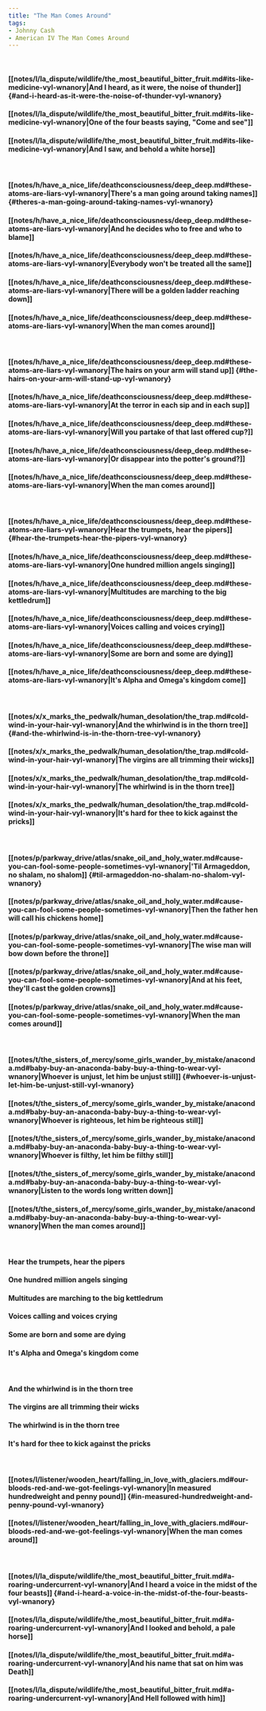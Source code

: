```yaml
---
title: "The Man Comes Around"
tags:
- Johnny Cash
- American IV The Man Comes Around
---
```

&nbsp;
#### [[notes/l/la_dispute/wildlife/the_most_beautiful_bitter_fruit.md#its-like-medicine-vyl-wnanory|And I heard, as it were, the noise of thunder]] {#and-i-heard-as-it-were-the-noise-of-thunder-vyl-wnanory}
#### [[notes/l/la_dispute/wildlife/the_most_beautiful_bitter_fruit.md#its-like-medicine-vyl-wnanory|One of the four beasts saying, "Come and see"]]
#### [[notes/l/la_dispute/wildlife/the_most_beautiful_bitter_fruit.md#its-like-medicine-vyl-wnanory|And I saw, and behold a white horse]]
&nbsp;
#### [[notes/h/have_a_nice_life/deathconsciousness/deep_deep.md#these-atoms-are-liars-vyl-wnanory|There's a man going around taking names]] {#theres-a-man-going-around-taking-names-vyl-wnanory}
#### [[notes/h/have_a_nice_life/deathconsciousness/deep_deep.md#these-atoms-are-liars-vyl-wnanory|And he decides who to free and who to blame]]
#### [[notes/h/have_a_nice_life/deathconsciousness/deep_deep.md#these-atoms-are-liars-vyl-wnanory|Everybody won't be treated all the same]]
#### [[notes/h/have_a_nice_life/deathconsciousness/deep_deep.md#these-atoms-are-liars-vyl-wnanory|There will be a golden ladder reaching down]]
#### [[notes/h/have_a_nice_life/deathconsciousness/deep_deep.md#these-atoms-are-liars-vyl-wnanory|When the man comes around]]
&nbsp;
#### [[notes/h/have_a_nice_life/deathconsciousness/deep_deep.md#these-atoms-are-liars-vyl-wnanory|The hairs on your arm will stand up]] {#the-hairs-on-your-arm-will-stand-up-vyl-wnanory}
#### [[notes/h/have_a_nice_life/deathconsciousness/deep_deep.md#these-atoms-are-liars-vyl-wnanory|At the terror in each sip and in each sup]]
#### [[notes/h/have_a_nice_life/deathconsciousness/deep_deep.md#these-atoms-are-liars-vyl-wnanory|Will you partake of that last offered cup?]]
#### [[notes/h/have_a_nice_life/deathconsciousness/deep_deep.md#these-atoms-are-liars-vyl-wnanory|Or disappear into the potter's ground?]]
#### [[notes/h/have_a_nice_life/deathconsciousness/deep_deep.md#these-atoms-are-liars-vyl-wnanory|When the man comes around]]
&nbsp;
#### [[notes/h/have_a_nice_life/deathconsciousness/deep_deep.md#these-atoms-are-liars-vyl-wnanory|Hear the trumpets, hear the pipers]] {#hear-the-trumpets-hear-the-pipers-vyl-wnanory}
#### [[notes/h/have_a_nice_life/deathconsciousness/deep_deep.md#these-atoms-are-liars-vyl-wnanory|One hundred million angels singing]]
#### [[notes/h/have_a_nice_life/deathconsciousness/deep_deep.md#these-atoms-are-liars-vyl-wnanory|Multitudes are marching to the big kettledrum]]
#### [[notes/h/have_a_nice_life/deathconsciousness/deep_deep.md#these-atoms-are-liars-vyl-wnanory|Voices calling and voices crying]]
#### [[notes/h/have_a_nice_life/deathconsciousness/deep_deep.md#these-atoms-are-liars-vyl-wnanory|Some are born and some are dying]]
#### [[notes/h/have_a_nice_life/deathconsciousness/deep_deep.md#these-atoms-are-liars-vyl-wnanory|It's Alpha and Omega's kingdom come]]
&nbsp;
#### [[notes/x/x_marks_the_pedwalk/human_desolation/the_trap.md#cold-wind-in-your-hair-vyl-wnanory|And the whirlwind is in the thorn tree]] {#and-the-whirlwind-is-in-the-thorn-tree-vyl-wnanory}
#### [[notes/x/x_marks_the_pedwalk/human_desolation/the_trap.md#cold-wind-in-your-hair-vyl-wnanory|The virgins are all trimming their wicks]]
#### [[notes/x/x_marks_the_pedwalk/human_desolation/the_trap.md#cold-wind-in-your-hair-vyl-wnanory|The whirlwind is in the thorn tree]]
#### [[notes/x/x_marks_the_pedwalk/human_desolation/the_trap.md#cold-wind-in-your-hair-vyl-wnanory|It's hard for thee to kick against the pricks]]
&nbsp;
#### [[notes/p/parkway_drive/atlas/snake_oil_and_holy_water.md#cause-you-can-fool-some-people-sometimes-vyl-wnanory|'Til Armageddon, no shalam, no shalom]] {#til-armageddon-no-shalam-no-shalom-vyl-wnanory}
#### [[notes/p/parkway_drive/atlas/snake_oil_and_holy_water.md#cause-you-can-fool-some-people-sometimes-vyl-wnanory|Then the father hen will call his chickens home]]
#### [[notes/p/parkway_drive/atlas/snake_oil_and_holy_water.md#cause-you-can-fool-some-people-sometimes-vyl-wnanory|The wise man will bow down before the throne]]
#### [[notes/p/parkway_drive/atlas/snake_oil_and_holy_water.md#cause-you-can-fool-some-people-sometimes-vyl-wnanory|And at his feet, they'll cast the golden crowns]]
#### [[notes/p/parkway_drive/atlas/snake_oil_and_holy_water.md#cause-you-can-fool-some-people-sometimes-vyl-wnanory|When the man comes around]]
&nbsp;
#### [[notes/t/the_sisters_of_mercy/some_girls_wander_by_mistake/anaconda.md#baby-buy-an-anaconda-baby-buy-a-thing-to-wear-vyl-wnanory|Whoever is unjust, let him be unjust still]] {#whoever-is-unjust-let-him-be-unjust-still-vyl-wnanory}
#### [[notes/t/the_sisters_of_mercy/some_girls_wander_by_mistake/anaconda.md#baby-buy-an-anaconda-baby-buy-a-thing-to-wear-vyl-wnanory|Whoever is righteous, let him be righteous still]]
#### [[notes/t/the_sisters_of_mercy/some_girls_wander_by_mistake/anaconda.md#baby-buy-an-anaconda-baby-buy-a-thing-to-wear-vyl-wnanory|Whoever is filthy, let him be filthy still]]
#### [[notes/t/the_sisters_of_mercy/some_girls_wander_by_mistake/anaconda.md#baby-buy-an-anaconda-baby-buy-a-thing-to-wear-vyl-wnanory|Listen to the words long written down]]
#### [[notes/t/the_sisters_of_mercy/some_girls_wander_by_mistake/anaconda.md#baby-buy-an-anaconda-baby-buy-a-thing-to-wear-vyl-wnanory|When the man comes around]]
&nbsp;
#### Hear the trumpets, hear the pipers
#### One hundred million angels singing
#### Multitudes are marching to the big kettledrum
#### Voices calling and voices crying
#### Some are born and some are dying
#### It's Alpha and Omega's kingdom come
&nbsp;
#### And the whirlwind is in the thorn tree
#### The virgins are all trimming their wicks
#### The whirlwind is in the thorn tree
#### It's hard for thee to kick against the pricks
&nbsp;
#### [[notes/l/listener/wooden_heart/falling_in_love_with_glaciers.md#our-bloods-red-and-we-got-feelings-vyl-wnanory|In measured hundredweight and penny pound]] {#in-measured-hundredweight-and-penny-pound-vyl-wnanory}
#### [[notes/l/listener/wooden_heart/falling_in_love_with_glaciers.md#our-bloods-red-and-we-got-feelings-vyl-wnanory|When the man comes around]]
&nbsp;
#### [[notes/l/la_dispute/wildlife/the_most_beautiful_bitter_fruit.md#a-roaring-undercurrent-vyl-wnanory|And I heard a voice in the midst of the four beasts]] {#and-i-heard-a-voice-in-the-midst-of-the-four-beasts-vyl-wnanory}
#### [[notes/l/la_dispute/wildlife/the_most_beautiful_bitter_fruit.md#a-roaring-undercurrent-vyl-wnanory|And I looked and behold, a pale horse]]
#### [[notes/l/la_dispute/wildlife/the_most_beautiful_bitter_fruit.md#a-roaring-undercurrent-vyl-wnanory|And his name that sat on him was Death]]
#### [[notes/l/la_dispute/wildlife/the_most_beautiful_bitter_fruit.md#a-roaring-undercurrent-vyl-wnanory|And Hell followed with him]]
